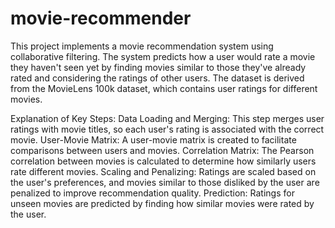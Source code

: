 # movie-recommender
This project implements a movie recommendation system using collaborative filtering. The system predicts how a user would rate a movie they haven't seen yet by finding movies similar to those they've already rated and considering the ratings of other users. The dataset is derived from the MovieLens 100k dataset, which contains user ratings for different movies.

Explanation of Key Steps:
Data Loading and Merging: This step merges user ratings with movie titles, so each user's rating is associated with the correct movie.
User-Movie Matrix: A user-movie matrix is created to facilitate comparisons between users and movies.
Correlation Matrix: The Pearson correlation between movies is calculated to determine how similarly users rate different movies.
Scaling and Penalizing: Ratings are scaled based on the user's preferences, and movies similar to those disliked by the user are penalized to improve recommendation quality.
Prediction: Ratings for unseen movies are predicted by finding how similar movies were rated by the user.
